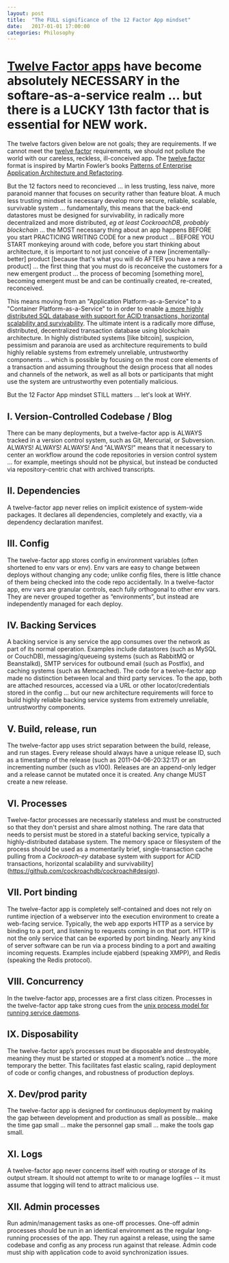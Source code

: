 ```yaml
---
layout: post
title:  "The FULL significance of the 12 Factor App mindset"
date:   2017-01-01 17:00:00
categories: Philosophy
---
```


# [Twelve Factor apps](http://12factor.net/) have become absolutely NECESSARY in the softare-as-a-service realm ... but there is a LUCKY 13th factor that is essential for NEW work.
The twelve factors given below are not goals; they are requirements.  If we cannot meet the [twelve factor](http://12factor.net/) requirements, we should not pollute the world with our careless, reckless, ill-conceived app.  The [twelve factor](http://12factor.net/) format is inspired by Martin Fowler’s books [Patterns of Enterprise Application Architecture and Refactoring](https://www.safaribooksonline.com/library/view/patterns-of-enterprise/0321127420/).

But the 12 factors need to reconcieved ... in less trusting, less naive, more paranoid manner  that focuses on security rather than feature bloat. A much less trusting mindset is necessary develop more secure, reliable, scalable, survivable system ... fundamentally, this means that the back-end datastores must be designed for survivability, in radically more decentralized and more distributed, *eg at least CockroachDB, probably blockchain* ... the MOST necessary thing about an app happens BEFORE you start PRACTICING WRITING CODE for a new product ... BEFORE YOU START monkeying around with code, before you start thinking about architecture, it is important to not just conceive of a new [incrementally-better] product [because that's what you will do AFTER you have a new product] ... the first thing that you must do is reconceive the customers for a new emergent product ... the process of becoming [something more], becoming emergent must be and can be continually created, re-created, reconceived.  

This means moving from an "Application Platform-as-a-Service" to a "Container Platform-as-a-Service" to in order to enable [a more highly distributed SQL database with support for ACID transactions, horizontal scalability and survivability](https://github.com/cockroachdb/cockroach#design).  The ultimate intent is a radically more diffuse, distributed, decentralized transaction database using blockchain architecture.  In highly distributed systems [like bitcoin], suspicion, pessimism and paranoia are used as architecture requirements to build highly reliable systems from extremely unreliable, untrustworthy components ... which is possible by focusing on the most core elements of a transaction and assuming throughout the design process that all nodes and channels of the network, as well as all bots or participants that might use the system are untrustworthy even potentially malicious.  

But the 12 Factor App mindset STILL matters ... let's look at WHY.


## I. Version-Controlled Codebase / Blog
There can be many deployments, but a twelve-factor app is ALWAYS tracked in a version control system, such as Git, Mercurial, or Subversion. ALWAYS! ALWAYS! ALWAYS!  And "ALWAYS!" means that it necessary to center an workflow around the code repositories in version control system ... for example, meetings should not be physical, but instead be conducted via repository-centric chat with archived transcripts.

## II. Dependencies
A twelve-factor app never relies on implicit existence of system-wide packages. It declares all dependencies, completely and exactly, via a dependency declaration manifest.  

## III. Config
The twelve-factor app stores config in environment variables (often shortened to env vars or env). Env vars are easy to change between deploys without changing any code; unlike config files, there is little chance of them being checked into the code repo accidentally. In a twelve-factor app, env vars are granular controls, each fully orthogonal to other env vars. They are never grouped together as “environments”, but instead are independently managed for each deploy.

## IV. Backing Services
A backing service is any service the app consumes over the network as part of its normal operation. Examples include datastores (such as MySQL or CouchDB), messaging/queueing systems (such as RabbitMQ or Beanstalkd), SMTP services for outbound email (such as Postfix), and caching systems (such as Memcached). The code for a twelve-factor app made no distinction between local and third party services. To the app, both are attached resources, accessed via a URL or other locator/credentials stored in the config ... but our new architecture requirements will force to build highly reliable backing service systems from extremely unreliable, untrustworthy components.

## V. Build, release, run
The twelve-factor app uses strict separation between the build, release, and run stages. Every release should always have a unique release ID, such as a timestamp of the release (such as 2011-04-06-20:32:17) or an incrementing number (such as v100). Releases are an append-only ledger and a release cannot be mutated once it is created. Any change MUST create a new release.

## VI. Processes
Twelve-factor processes are necessarily stateless and must be constructed so that they don't persist and share almost nothing. The rare data that needs to persist must be stored in a stateful backing service, typically a highly-distributed database system. The memory space or filesystem of the process should be used as a momentarily brief, single-transaction cache pulling from a *Cockroach-ey* database system with support for ACID transactions, horizontal scalability and survivability](https://github.com/cockroachdb/cockroach#design).  

## VII. Port binding
The twelve-factor app is completely self-contained and does not rely on runtime injection of a webserver into the execution environment to create a web-facing service. Typically, the web app exports HTTP as a service by binding to a port, and listening to requests coming in on that port. HTTP is not the only service that can be exported by port binding. Nearly any kind of server software can be run via a process binding to a port and awaiting incoming requests. Examples include ejabberd (speaking XMPP), and Redis (speaking the Redis protocol).

## VIII. Concurrency
In the twelve-factor app, processes are a first class citizen. Processes in the twelve-factor app take strong cues from the [unix process model for running service daemons](http://adam.herokuapp.com/past/2011/5/9/applying_the_unix_process_model_to_web_apps/).

## IX. Disposability
The twelve-factor app’s processes must be disposable and destroyable, meaning they must be started or stopped at a moment’s notice ... the more temporary the better. This facilitates fast elastic scaling, rapid deployment of code or config changes, and robustness of production deploys.

## X. Dev/prod parity
The twelve-factor app is designed for continuous deployment by making the gap between development and production as small as possible... make the time gap small ... make the personnel gap small ... make the tools gap small.

## XI. Logs
A twelve-factor app never concerns itself with routing or storage of its output stream. It should not attempt to write to or manage logfiles -- it must assume that logging will tend to attract malicious use.

## XII. Admin processes
Run admin/management tasks as one-off processes. One-off admin processes should be run in an identical environment as the regular long-running processes of the app. They run against a release, using the same codebase and config as any process run against that release. Admin code must ship with application code to avoid synchronization issues.
